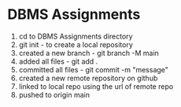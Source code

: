 # DBMS Assignments

1. cd to DBMS Assignments directory
2. git init - to create a local repository 
3. created a new branch - git branch -M main
4. added all files - git add .
5. committed all files - git commit -m "message"
6. created a new remote repository on github
7. linked to local repo using the url of remote repo
8. pushed to origin main
